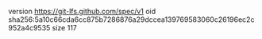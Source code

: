version https://git-lfs.github.com/spec/v1
oid sha256:5a10c66cda6cc875b7286876a29dccea139769583060c26196ec2c952a4c9535
size 117
